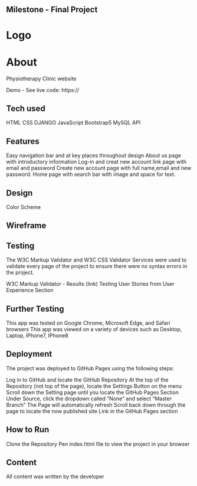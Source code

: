 ## Milestone - Final Project 
# Logo

# About

Physiotherapy Clinic website 


Demo - See live code: https://

## Tech used

HTML
CSS
DJANGO
JavaScript
Bootstrap5
MySQL
API

## Features

Easy navigation bar and at key places throughout design
About us page with introductory information
Log-in and creat new account link page with email and password
Create new account page with full name,email and new password.
Home page with search bar with image and space for text. 

## Design 

Color Scheme

## Wireframe


## Testing

The W3C Markup Validator and W3C CSS Validator Services were used to validate every page of the project to ensure there were no syntax errors in the project.

W3C Markup Validator - Results (link)
Testing User Stories from User Experience Section


## Further Testing

This app was tested on Google Chrome, Microsoft Edge, and Safari browsers
This app was viewed on a variety of devices such as Desktop, Laptop, IPhone7, IPhone8

## Deployment

The project was deployed to GitHub Pages using the following steps:

Log in to GitHub and locate the GitHub Repository
At the top of the Repository (not top of the page), locate the Settings Button on the menu
Scroll down the Setting page until you locate the GitHub Pages Section
Under Source, click the dropdown called “None” and select “Master Branch”
The Page will automatically refresh
Scroll back down through the page to locate the now published site Link in the GitHub Pages section

## How to Run

Clone the Repository
Pen index.html file to view the project in your browser

## Content

All content was written by the developer
